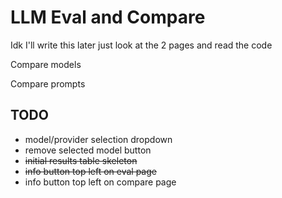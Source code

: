 # LLM Eval and Compare

Idk I'll write this later just look at the 2 pages and read the code

Compare models

Compare prompts





## TODO
- model/provider selection dropdown
- remove selected model button
- ~~initial results table skeleton~~
- ~~info button top left on eval page~~
- info button top left on compare page


